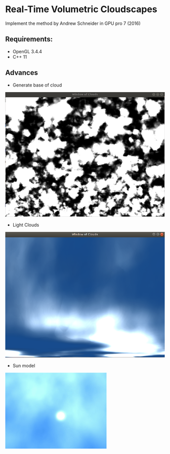 # Real-Time Volumetric Cloudscapes

Implement the method by Andrew Schneider in GPU pro 7 (2016)

## Requirements:

* OpenGL 3.4.4
* C++ 11

## Advances

* Generate base of cloud

![Base Clouds](gImages/cloudshape1.png)

* Light Clouds

![Light Clouds](gImages/light_clouds.png)

* Sun model

![Sun Clouds](gImages/sun_clouds1.gif)
